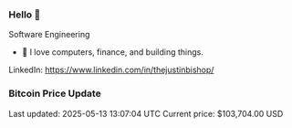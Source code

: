 ### Hello 🤙  

Software Engineering

- 🔭 I love computers, finance, and building things.
  
LinkedIn: https://www.linkedin.com/in/thejustinbishop/  









































### Bitcoin Price Update
Last updated: 2025-05-13 13:07:04 UTC
Current price: $103,704.00 USD
